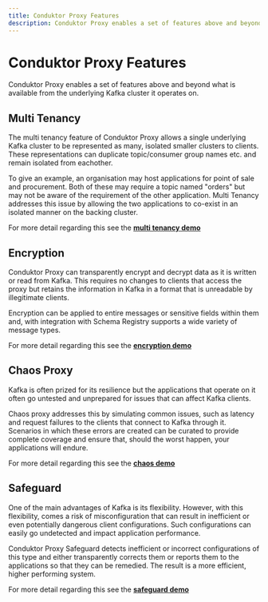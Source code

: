 ```yaml
---
title: Conduktor Proxy Features
description: Conduktor Proxy enables a set of features above and beyond what is available from the underlying Kafka cluster it operates on.
---
```


# Conduktor Proxy Features

Conduktor Proxy enables a set of features above and beyond what is available from the underlying Kafka cluster it operates on.

## Multi Tenancy

The multi tenancy feature of Conduktor Proxy allows a single underlying Kafka cluster to be represented as many, isolated smaller clusters to clients. These representations can duplicate topic/consumer group names etc. and remain isolated from eachother.

To give an example, an organisation may host applications for point of sale and procurement. Both of these may require a topic named "orders" but may not be aware of the requirement of the other application. Multi Tenancy addresses this issue by allowing the two applications to co-exist in an isolated manner on the backing cluster.

For more detail regarding this see the **[multi tenancy demo](https://github.com/conduktor/conduktor-proxy-demos/tree/main/multi-tenant)**

## Encryption

Conduktor Proxy can transparently encrypt and decrypt data as it is written or read from Kafka. This requires no changes to clients that access the proxy but retains the information in Kafka in a format that is unreadable by illegitimate clients.

Encryption can be applied to entire messages or sensitive fields within them and, with integration with Schema Registry supports a wide variety of message types.

For more detail regarding this see the **[encryption demo](https://github.com/conduktor/conduktor-proxy-demos/tree/main/encryption)**

## Chaos Proxy

Kafka is often prized for its resilience but the applications that operate on it often go untested and unprepared for issues that can affect Kafka clients.

Chaos proxy addresses this by simulating common issues, such as latency and request failures to the clients that connect to Kafka through it. Scenarios in which these errors are created can be curated to provide complete coverage and ensure that, should the worst happen, your applications will endure.

For more detail regarding this see the **[chaos demo](https://github.com/conduktor/conduktor-proxy-demos/tree/main/chaos)**


## Safeguard

One of the main advantages of Kafka is its flexibility. However, with this flexibility, comes a risk of misconfiguration that can result in inefficient or even potentially dangerous client configurations. Such configurations can easily go undetected and impact application performance.

Conduktor Proxy Safeguard detects inefficient or incorrect configurations of this type and either transparently corrects them or reports them to the applications so that they can be remedied. The result is a more efficient, higher performing system.

For more detail regarding this see the **[safeguard demo](https://github.com/conduktor/conduktor-proxy-demos/tree/main/safeguard)**
